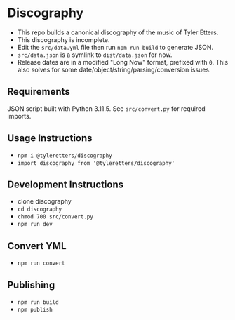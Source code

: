# Discography

- This repo builds a canonical discography of the music of Tyler Etters.
- This discography is incomplete.
- Edit the `src/data.yml` file then run `npm run build` to generate JSON.
- `src/data.json` is a symlink to `dist/data.json` for now.
- Release dates are in a modified "Long Now" format, prefixed with `0`. This also solves for some date/object/string/parsing/conversion issues.

## Requirements

JSON script built with Python 3.11.5. See `src/convert.py` for required imports.

## Usage Instructions

- `npm i @tyleretters/discography`
- `import discography from '@tyleretters/discography'`

## Development Instructions

- clone discography
- `cd discography`
- `chmod 700 src/convert.py`
- `npm run dev`

## Convert YML

- `npm run convert`

## Publishing

- `npm run build`
- `npm publish`
